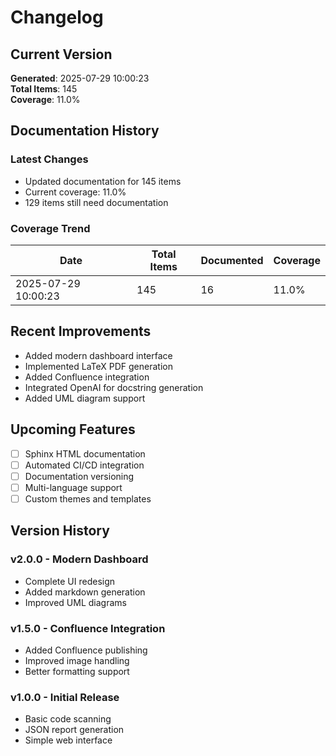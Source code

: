 # Changelog

## Current Version

**Generated**: 2025-07-29 10:00:23  
**Total Items**: 145  
**Coverage**: 11.0%

## Documentation History

### Latest Changes

- Updated documentation for 145 items
- Current coverage: 11.0%
- 129 items still need documentation

### Coverage Trend

| Date | Total Items | Documented | Coverage |
|------|-------------|------------|----------|
| 2025-07-29 10:00:23 | 145 | 16 | 11.0% |

## Recent Improvements

- Added modern dashboard interface
- Implemented LaTeX PDF generation
- Added Confluence integration
- Integrated OpenAI for docstring generation
- Added UML diagram support

## Upcoming Features

- [ ] Sphinx HTML documentation
- [ ] Automated CI/CD integration
- [ ] Documentation versioning
- [ ] Multi-language support
- [ ] Custom themes and templates

## Version History

### v2.0.0 - Modern Dashboard
- Complete UI redesign
- Added markdown generation
- Improved UML diagrams

### v1.5.0 - Confluence Integration
- Added Confluence publishing
- Improved image handling
- Better formatting support

### v1.0.0 - Initial Release
- Basic code scanning
- JSON report generation
- Simple web interface
